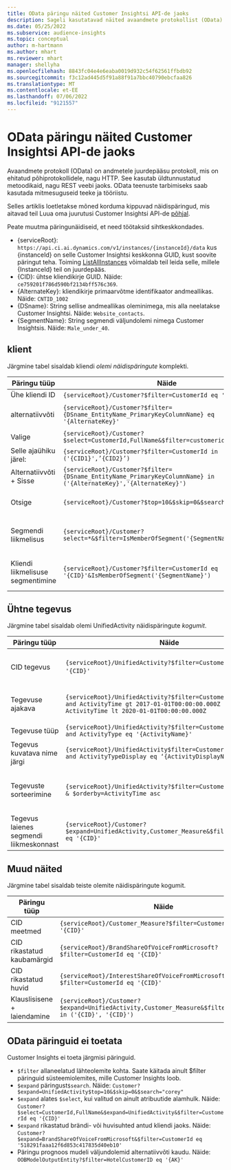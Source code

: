 ```yaml
---
title: OData päringu näited Customer Insightsi API-de jaoks
description: Sageli kasutatavad näited avaandmete protokollist (OData) päringute tegemiseks Customer Insightsi API-dest andmete ülevaatamiseks.
ms.date: 05/25/2022
ms.subservice: audience-insights
ms.topic: conceptual
author: m-hartmann
ms.author: mhart
ms.reviewer: mhart
manager: shellyha
ms.openlocfilehash: 8843fc04e4e6eaba0019d932c54f62561ffbdb92
ms.sourcegitcommit: f3c12ad445d5f91a88f91a7bbc40790ebcfaa826
ms.translationtype: MT
ms.contentlocale: et-EE
ms.lasthandoff: 07/06/2022
ms.locfileid: "9121557"
---
```

# <a name="odata-query-examples-for-customer-insights-apis"></a>OData päringu näited Customer Insightsi API-de jaoks

Avaandmete protokoll (OData) on andmetele juurdepääsu protokoll, mis on ehitatud põhiprotokollidele, nagu HTTP. See kasutab üldtunnustatud metoodikaid, nagu REST veebi jaoks. OData teenuste tarbimiseks saab kasutada mitmesuguseid teeke ja tööriistu.

Selles artiklis loetletakse mõned korduma kippuvad näidispäringud, mis aitavad teil Luua oma juurutusi Customer Insightsi API-de [põhjal](apis.md).

Peate muutma päringunäidiseid, et need töötaksid sihtkeskkondades. 

- {serviceRoot}: `https://api.ci.ai.dynamics.com/v1/instances/{instanceId}/data` kus {instanceId} on selle Customer Insightsi keskkonna GUID, kust soovite päringut teha. Toiming [ListAllInstances](https://developer.ci.ai.dynamics.com/api-details#api=CustomerInsights&operation=Get-all-instances) võimaldab teil leida selle, millele {InstanceId} teil on juurdepääs.
- {CID}: ühtse kliendikirje GUID. Näide: `ce759201f786d590bf2134bff576c369`.
- {AlternateKey}: kliendikirje primaarvõtme identifikaator andmeallikas. Näide: `CNTID_1002`
- {DSname}: String sellise andmeallikas oleminimega, mis alla neelatakse Customer Insightsi. Näide: `Website_contacts`.
- {SegmentName}: String segmendi väljundolemi nimega Customer Insightsis. Näide: `Male_under_40`.

## <a name="customer"></a>klient

Järgmine tabel sisaldab kliendi *olemi näidispäringute* komplekti.

|Päringu tüüp |Näide  | Märkus.  |
|---------|---------|---------|
|Ühe kliendi ID     | `{serviceRoot}/Customer?$filter=CustomerId eq '{CID}'`          |  |
|alternatiivvõti    | `{serviceRoot}/Customer?$filter={DSname_EntityName_PrimaryKeyColumnName} eq '{AlternateKey}'`         |  Alternatiivvõtmed jäävad ühtses kliendiolemis alles       |
|Valige   | `{serviceRoot}/Customer?$select=CustomerId,FullName&$filter=customerid eq '1'`        |         |
|Selle ajaühiku järel:    | `{serviceRoot}/Customer?$filter=CustomerId in ('{CID1}',’{CID2}’)`        |         |
|Alternatiivvõti + Sisse   | `{serviceRoot}/Customer?$filter={DSname_EntityName_PrimaryKeyColumnName} in ('{AlternateKey}','{AlternateKey}')`         |         |
|Otsige  | `{serviceRoot}/Customer?$top=10&$skip=0&$search="string"`        |   Annab vastuseks otsingustringi 10 parimat tulemit.      |
|Segmendi liikmelisus  | `{serviceRoot}/Customer?select=*&$filter=IsMemberOfSegment('{SegmentName}')&$top=10`     | Tagastab segmenteerimisolemi eelseadistatud ridade arvu.      |
|Kliendi liikmelisuse segmentimine | `{serviceRoot}/Customer?$filter=CustomerId eq '{CID}'&IsMemberOfSegment('{SegmentName}')`     | Tagastab kliendiprofiili, kui ta on antud segmendi liige.     |

## <a name="unified-activity"></a>Ühtne tegevus

Järgmine tabel sisaldab olemi UnifiedActivity näidispäringute *kogumit*.

|Päringu tüüp |Näide  | Märkus.  |
|---------|---------|---------|
|CID tegevus     | `{serviceRoot}/UnifiedActivity?$filter=CustomerId eq '{CID}'`          | Loetleb konkreetse kliendiprofiili tegevused |
|Tegevuse ajakava    | `{serviceRoot}/UnifiedActivity?$filter=CustomerId eq '{CID}' and ActivityTime gt 2017-01-01T00:00:00.000Z and ActivityTime lt 2020-01-01T00:00:00.000Z`     |  Kliendiprofiili tegevused ajalises raamistikus       |
|Tegevuse tüüp    |   `{serviceRoot}/UnifiedActivity?$filter=CustomerId eq '{CID}' and ActivityType eq '{ActivityName}'`        |         |
|Tegevus kuvatava nime järgi     | `{serviceRoot}/UnifiedActivity$filter=CustomerId eq ‘{CID}’ and ActivityTypeDisplay eq ‘{ActivityDisplayName}’`        | |
|Tegevuste sorteerimine    | `{serviceRoot}/UnifiedActivity?$filter=CustomerId eq ‘{CID}’ & $orderby=ActivityTime asc`     |  Kasvavate või laskuvate tegevuste sortimine       |
|Tegevus laienes segmendi liikmeskonnast  |   `{serviceRoot}/Customer?$expand=UnifiedActivity,Customer_Measure&$filter=CustomerId eq '{CID}'`     |         |

## <a name="other-examples"></a>Muud näited

Järgmine tabel sisaldab teiste olemite näidispäringute kogumit.

|Päringu tüüp |Näide  | Märkus.  |
|---------|---------|---------|
|CID meetmed    | `{serviceRoot}/Customer_Measure?$filter=CustomerId eq '{CID}'`          |  |
|CID rikastatud kaubamärgid    | `{serviceRoot}/BrandShareOfVoiceFromMicrosoft?$filter=CustomerId eq '{CID}'`  |       |
|CID rikastatud huvid    |   `{serviceRoot}/InterestShareOfVoiceFromMicrosoft?$filter=CustomerId eq '{CID}'`       |         |
|Klauslisisene + laiendamine     | `{serviceRoot}/Customer?$expand=UnifiedActivity,Customer_Measure&$filter=CustomerId in ('{CID}', '{CID}')`         | |

## <a name="not-supported-odata-queries"></a>OData päringuid ei toetata

Customer Insights ei toeta järgmisi päringuid.

- `$filter` allaneelatud lähteolemite kohta. Saate käitada ainult $filter päringuid süsteemiolemites, mille Customer Insights loob.
- `$expand` päringust`$search`. Näide: `Customer?$expand=UnifiedActivity$top=10&$skip=0&$search="corey"`
- `$expand` alates `$select`, kui valitud on ainult atribuutide alamhulk. Näide: `Customer?$select=CustomerId,FullName&$expand=UnifiedActivity&$filter=CustomerId eq '{CID}'`
- `$expand` rikastatud brändi- või huvisuhted antud kliendi jaoks. Näide: `Customer?$expand=BrandShareOfVoiceFromMicrosoft&$filter=CustomerId eq '518291faaa12f6d853c417835d40eb10'`
- Päringu prognoos mudeli väljundolemid alternatiivvõti kaudu. Näide: `OOBModelOutputEntity?$filter=HotelCustomerID eq '{AK}'`
